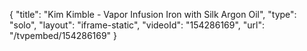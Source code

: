 {
    "title": "Kim Kimble - Vapor Infusion Iron with Silk Argon Oil",
    "type": "solo",
    "layout": "iframe-static",
    "videoId": "154286169",
    "url": "\/tvpembed\/154286169"
}